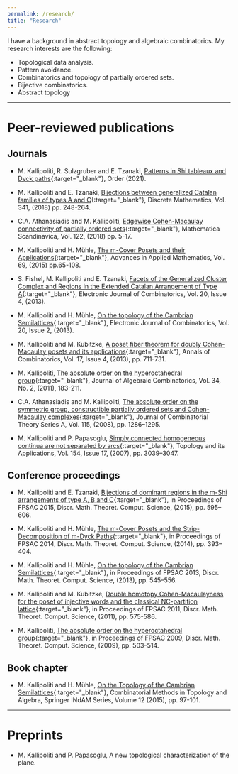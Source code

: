 ```yaml
---
permalink: /research/
title: "Research"
---
```


I have a background in abstract topology and algebraic combinatorics. 
My research interests are the following:

- Topological data analysis.
- Pattern avoidance. 
- Combinatorics and topology of partially ordered sets.
- Bijective combinatorics.
- Abstract topology

---

# Peer-reviewed publications

## Journals

- M. Kallipoliti, R. Sulzgruber and E. Tzanaki, [Patterns in Shi tableaux and Dyck paths](https://link.springer.com/article/10.1007/s11083-021-09573-4){:target="_blank"}, Order (2021).

- M. Kallipoliti and E. Tzanaki, [Bijections between generalized Catalan families of types A and C](https://www.sciencedirect.com/science/article/pii/S0012365X18301602){:target="_blank"}, Discrete Mathematics, Vol. 341, (2018) pp. 248-264.

- C.A. Athanasiadis and M. Kallipoliti, [Edgewise Cohen-Macaulay connectivity of partially ordered sets](https://www.mscand.dk/article/view/97270){:target="_blank"}, Mathematica Scandinavica, Vol. 122, (2018) pp. 5-17.

- M. Kallipoliti and H. Mühle, [The m-Cover Posets and their Applications](https://www.sciencedirect.com/science/article/pii/S0196885815000573){:target="_blank"}, Advances in Applied Mathematics, Vol. 69, (2015) pp.65-108.

- S. Fishel, M. Kallipoliti and E. Tzanaki, [Facets of the Generalized Cluster Complex and Regions in the Extended Catalan Arrangement of Type A](https://www.combinatorics.org/ojs/index.php/eljc/article/view/v20i4p7){:target="_blank"}, Electronic Journal of Combinatorics, Vol. 20, Issue 4, (2013).

- M. Kallipoliti and H. Mühle, [On the topology of the Cambrian Semilattices](https://www.combinatorics.org/ojs/index.php/eljc/article/view/v20i2p48){:target="_blank"}, Electronic Journal of Combinatorics, Vol. 20, Issue 2, (2013).

- M. Kallipoliti and M. Kubitzke, [A poset fiber theorem for doubly Cohen-Macaulay posets and its applications](https://link.springer.com/article/10.1007/s00026-013-0203-8){:target="_blank"}, Annals of Combinatorics, Vol. 17, Issue 4, (2013), pp. 711-731.

- M. Kallipoliti, [The absolute order on the hyperoctahedral group](https://link.springer.com/article/10.1007/s10801-010-0267-z){:target="_blank"}, Journal of Algebraic Combinatorics, Vol. 34, No. 2, (2011), 183-211.

- C.A. Athanasiadis and M. Kallipoliti, [The absolute order on the symmetric group, constructible partially ordered sets and Cohen-Macaulay complexes](https://www.sciencedirect.com/science/article/pii/S0097316508000083){:target="_blank"}, Journal of Combinatorial Theory Series A, Vol. 115, (2008), pp. 1286–1295.

- M. Kallipoliti and P. Papasoglu, [Simply connected homogeneous continua are not separated by arcs](https://www.sciencedirect.com/science/article/pii/S0166864107002416){:target="_blank"}, Topology and its Applications, Vol. 154, Issue 17, (2007), pp. 3039–3047. 


## Conference proceedings

- M. Kallipoliti and E. Tzanaki, [Bijections of dominant regions in the m-Shi arrangements of type A, B and C](https://dmtcs.episciences.org/2495){:target="_blank"}, in Proceedings of FPSAC 2015, Discr. Math. Theoret. Comput. Science, (2015), pp. 595–606.

- M. Kallipoliti and H. Mühle, [The m-Cover Posets and the Strip-Decomposition of m-Dyck Paths](https://dmtcs.episciences.org/2409){:target="_blank"}, in Proceedings of FPSAC 2014, Discr. Math. Theoret. Comput. Science, (2014), pp. 393–404.

- M. Kallipoliti and H. Mühle, [On the topology of the Cambrian Semilattices](https://dmtcs.episciences.org/2320){:target="_blank"}, in Proceedings of FPSAC 2013, Discr. Math. Theoret. Comput. Science, (2013), pp. 545–556.

- M. Kallipoliti and M. Kubitzke, [Double homotopy Cohen-Macaulayness for the poset of injective words and the classical NC-partition lattice](https://dmtcs.episciences.org/2935){:target="_blank"}, in Proceedings of FPSAC 2011, Discr. Math. Theoret. Comput. Science, (2011), pp. 575-586.

- M. Kallipoliti, [The absolute order on the hyperoctahedral group](https://dmtcs.episciences.org/2689){:target="_blank"}, in Proceedings of FPSAC 2009, Discr. Math. Theoret. Comput. Science, (2009), pp. 503–514.


## Book chapter

- M. Kallipoliti and H. Mühle, [On the Topology of the Cambrian Semilattices](https://link.springer.com/book/10.1007/978-3-319-20155-9){:target="_blank"}, Combinatorial Methods in Topology and Algebra, Springer INdAM Series, Volume 12 (2015), pp. 97-101.

---

# Preprints

- M. Kallipoliti and P. Papasoglu, A new topological characterization of the plane.
